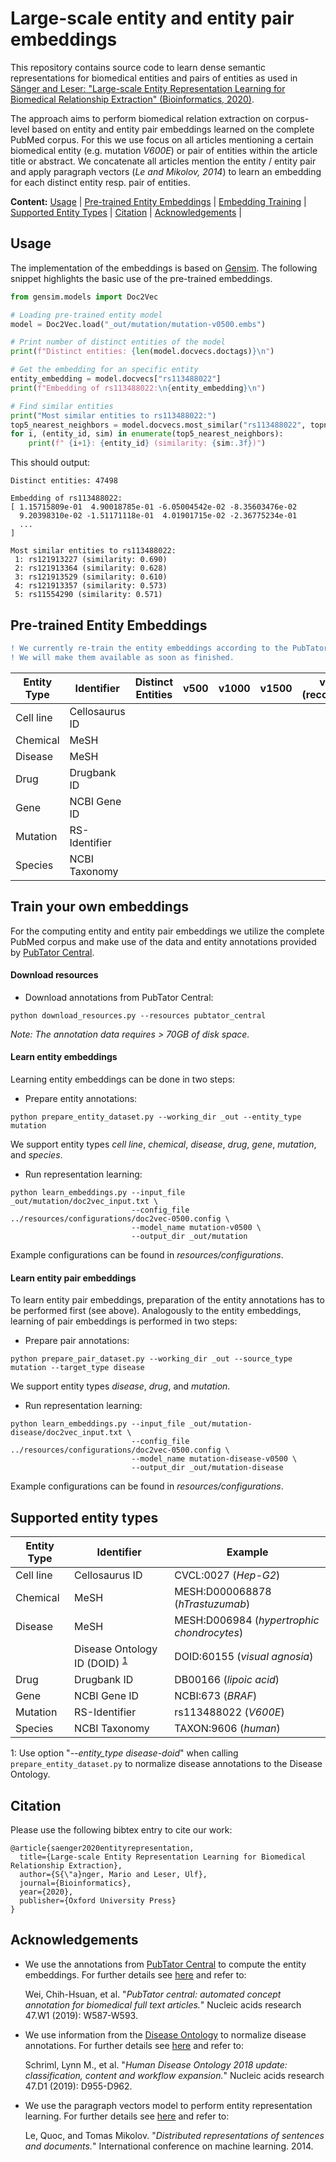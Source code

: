 # Large-scale entity and entity pair embeddings
This repository contains source code to learn dense semantic representations for biomedical 
entities and pairs of entities as used in [Sänger and Leser: "Large-scale Entity Representation 
Learning for Biomedical Relationship Extraction" (Bioinformatics, 2020)](https://doi.org/10.1093/bioinformatics/btaa674). 

The approach aims to perform biomedical relation extraction on corpus-level based on entity and 
entity pair embeddings learned on the complete PubMed corpus. For this we use focus on all articles 
mentioning a certain biomedical entity (e.g. mutation <i>V600E</i>) or pair of entities within the article 
title or abstract. We concatenate all articles mention the entity / entity pair and apply paragraph vectors
(<i>Le and Mikolov, 2014</i>) to learn an embedding for each distinct entity resp. pair of entities.

__Content:__ [Usage](#usage) | [Pre-trained Entity Embeddings](#pre-trained-entity-embeddings) | [Embedding Training](#train-your-own-embeddings) | [Supported Entity Types](#supported-entity-types) | [Citation](#citation) | [Acknowledgements](#acknowledgements) |

## Usage
The implementation of the embeddings is based on [Gensim](https://radimrehurek.com/gensim/). The following snippet highlights the basic use
of the pre-trained embeddings.   
```python
from gensim.models import Doc2Vec

# Loading pre-trained entity model
model = Doc2Vec.load("_out/mutation/mutation-v0500.embs")

# Print number of distinct entities of the model
print(f"Distinct entities: {len(model.docvecs.doctags)}\n")

# Get the embedding for an specific entity
entity_embedding = model.docvecs["rs113488022"]
print(f"Embedding of rs113488022:\n{entity_embedding}\n")

# Find similar entities
print("Most similar entities to rs113488022:")
top5_nearest_neighbors = model.docvecs.most_similar("rs113488022", topn=5)
for i, (entity_id, sim) in enumerate(top5_nearest_neighbors):
    print(f" {i+1}: {entity_id} (similarity: {sim:.3f})")
```
This should output:
```
Distinct entities: 47498

Embedding of rs113488022:
[ 1.15715809e-01  4.90018785e-01 -6.05004542e-02 -8.35603476e-02
  9.20398310e-02 -1.51171118e-01  4.01901715e-02 -2.36775234e-01
  ...
]

Most similar entities to rs113488022:
 1: rs121913227 (similarity: 0.690)
 2: rs121913364 (similarity: 0.628)
 3: rs121913529 (similarity: 0.610)
 4: rs121913357 (similarity: 0.573)
 5: rs11554290 (similarity: 0.571)
```

## Pre-trained Entity Embeddings
```diff
! We currently re-train the entity embeddings according to the PubTator version from July, 2020.
! We will make them available as soon as finished. 
```
| Entity Type  | Identifier | Distinct Entities  | v500  | v1000 | v1500 | v2000<br/>(recommend) |
|---|---|---|---|---|---|---|
| Cell line  | Cellosaurus ID  |   |
| Chemical  | MeSH  |  |
| Disease  | MeSH  |  |
| Drug  | Drugbank ID  |   |
| Gene  | NCBI Gene ID  |   |
| Mutation  | RS-Identifier  |   | 
| Species  | NCBI Taxonomy  |   | 
 
 

## Train your own embeddings
For the computing entity and entity pair embeddings we utilize the complete PubMed corpus and make 
use of the data and entity annotations provided by [PubTator Central](https://www.ncbi.nlm.nih.gov/research/pubtator/).

#### Download resources
* Download annotations from PubTator Central:
~~~
python download_resources.py --resources pubtator_central
~~~
<i>Note: The annotation data requires > 70GB of disk space.</i> 

#### Learn entity embeddings
Learning entity embeddings can be done in two steps:
* Prepare entity annotations:
~~~
python prepare_entity_dataset.py --working_dir _out --entity_type mutation
~~~
We support entity types <i>cell line</i>, <i>chemical</i>, <i>disease</i>, <i>drug</i>, 
<i>gene</i>, <i>mutation</i>, and <i>species</i>.

* Run representation learning:
~~~
python learn_embeddings.py --input_file _out/mutation/doc2vec_input.txt \
                           --config_file ../resources/configurations/doc2vec-0500.config \
                           --model_name mutation-v0500 \
                           --output_dir _out/mutation  
~~~
Example configurations can be found in <i>resources/configurations</i>.

#### Learn entity pair embeddings
To learn entity pair embeddings, preparation of the entity annotations has to be performed 
first (see above). Analogously to the entity embeddings, learning of pair embeddings is 
performed in two steps:
* Prepare pair annotations:
~~~
python prepare_pair_dataset.py --working_dir _out --source_type mutation --target_type disease
~~~
We support entity types <i>disease</i>, <i>drug</i>, and <i>mutation</i>.

* Run representation learning:
~~~
python learn_embeddings.py --input_file _out/mutation-disease/doc2vec_input.txt \
                           --config_file ../resources/configurations/doc2vec-0500.config \
                           --model_name mutation-disease-v0500 \
                           --output_dir _out/mutation-disease  
~~~
Example configurations can be found in <i>resources/configurations</i>.

## Supported entity types

| Entity Type  | Identifier  | Example  |
|---|---|---|
| Cell line  | Cellosaurus ID  | CVCL:0027 (<i>Hep-G2</i>)  |
| Chemical  | MeSH  | MESH:D000068878 (<i>hTrastuzumab</i>) |
| Disease  | MeSH  | MESH:D006984 (<i>hypertrophic chondrocytes</i>) |
|          |  Disease Ontology ID (DOID) <sup id="a1">[1](#f1)</sup> | DOID:60155 (<i>visual agnosia</i>)  |
| Drug  | Drugbank ID  | DB00166 (<i>lipoic acid</i>)  |
| Gene  | NCBI Gene ID  | NCBI:673 (<i>BRAF</i>)  |
| Mutation  | RS-Identifier  | rs113488022 (<i>V600E</i>)  | 
| Species  | NCBI Taxonomy  | TAXON:9606 (<i>human</i>)  | 

<a id="f1">1</a>: Use option "<i>--entity_type disease-doid</i>" when calling `prepare_entity_dataset.py` to normalize 
disease annotations to the Disease Ontology.  

## Citation
Please use the following bibtex entry to cite our work:
```
@article{saenger2020entityrepresentation,
  title={Large-scale Entity Representation Learning for Biomedical Relationship Extraction},
  author={S{\"a}nger, Mario and Leser, Ulf},
  journal={Bioinformatics},
  year={2020},
  publisher={Oxford University Press}
}
```

## Acknowledgements
* We use the annotations from <a href="https://www.ncbi.nlm.nih.gov/research/pubtator/" target="_blank">PubTator Central</a> 
to compute the entity embeddings. For further details see [here](https://pubmed.ncbi.nlm.nih.gov/31114887/) and refer to:

  Wei, Chih-Hsuan, et al. "<i>PubTator central: automated concept annotation for biomedical full text articles.</i>" 
  Nucleic acids research 47.W1 (2019): W587-W593.
 
* We use information from the <a href="https://disease-ontology.org/">Disease Ontology</a> to normalize disease annotations. For 
further details see [here](https://pubmed.ncbi.nlm.nih.gov/30407550/) and refer to:

  Schriml, Lynn M., et al. "<i>Human Disease Ontology 2018 update: classification, content and workflow expansion.</i>" 
  Nucleic acids research 47.D1 (2019): D955-D962. 

* We use the paragraph vectors model to perform entity representation learning. 
For further details see [here](https://cs.stanford.edu/~quocle/paragraph_vector.pdf) and refer to:
  
  Le, Quoc, and Tomas Mikolov. "<i>Distributed representations of sentences and documents.</i>" 
  International conference on machine learning. 2014.
 

